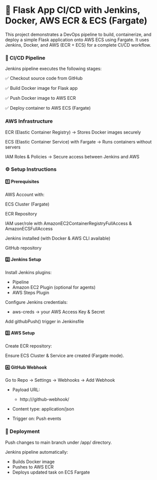 # 🚀 Flask App CI/CD with Jenkins, Docker, AWS ECR & ECS (Fargate)

This project demonstrates a DevOps pipeline to build, containerize, and deploy a simple Flask application onto AWS ECS using Fargate.
It uses Jenkins, Docker, and AWS (ECR + ECS) for a complete CI/CD workflow.

### 📌 CI/CD Pipeline

Jenkins pipeline executes the following stages:

✅ Checkout source code from GitHub

✅ Build Docker image for Flask app

✅ Push Docker image to AWS ECR

✅ Deploy container to AWS ECS (Fargate)

### AWS Infrastructure

ECR (Elastic Container Registry) → Stores Docker images securely

ECS (Elastic Container Service) with Fargate → Runs containers without servers

IAM Roles & Policies → Secure access between Jenkins and AWS

### ⚙️ Setup Instructions
#### 1️⃣ Prerequisites

AWS Account with:

ECS Cluster (Fargate)

ECR Repository

IAM user/role with AmazonEC2ContainerRegistryFullAccess & AmazonECSFullAccess

Jenkins installed (with Docker & AWS CLI available)

GitHub repository

#### 2️⃣ Jenkins Setup

Install Jenkins plugins:
- Pipeline
- Amazon EC2 Plugin (optional for agents)
- AWS Steps Plugin

Configure Jenkins credentials:
- aws-creds → your AWS Access Key & Secret

Add githubPush() trigger in Jenkinsfile

#### 3️⃣ AWS Setup

Create ECR repository:

Ensure ECS Cluster & Service are created (Fargate mode).

#### 4️⃣ GitHub Webhook

Go to Repo → Settings → Webhooks → Add Webhook

- Payload URL:
  - http://<your-jenkins-url>/github-webhook/

- Content type: application/json

- Trigger on: Push events

### 🚀 Deployment

Push changes to main branch under /app/ directory.

Jenkins pipeline automatically:
- Builds Docker image
- Pushes to AWS ECR
- Deploys updated task on ECS Fargate
